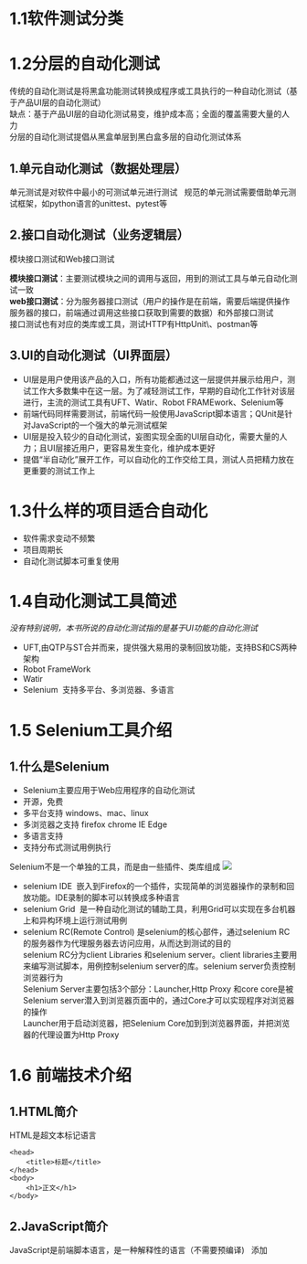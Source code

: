 # 1.1软件测试分类
# 1.2分层的自动化测试
传统的自动化测试是将黑盒功能测试转换成程序或工具执行的一种自动化测试（基于产品UI层的自动化测试）  
缺点：基于产品UI层的自动化测试易变，维护成本高；全面的覆盖需要大量的人力  
分层的自动化测试提倡从黑盒单层到黑白盒多层的自动化测试体系  
## 1.单元自动化测试（数据处理层）
单元测试是对软件中最小的可测试单元进行测试  
规范的单元测试需要借助单元测试框架，如python语言的unittest、pytest等
## 2.接口自动化测试（业务逻辑层）
模块接口测试和Web接口测试  

**模块接口测试**：主要测试模块之间的调用与返回，用到的测试工具与单元自动化测试一致  
**web接口测试**：分为服务器接口测试（用户的操作是在前端，需要后端提供操作服务器的接口，前端通过调用这些接口获取到需要的数据）和外部接口测试  
接口测试也有对应的类库或工具，测试HTTP有HttpUnit\、postman等
## 3.UI的自动化测试（UI界面层）  
- UI层是用户使用该产品的入口，所有功能都通过这一层提供并展示给用户，测试工作大多数集中在这一层。为了减轻测试工作，早期的自动化工作针对该层进行，主流的测试工具有UFT、Watir、Robot FRAMEwork、Selenium等
- 前端代码同样需要测试，前端代码一般使用JavaScript脚本语言；QUnit是针对JavaScript的一个强大的单元测试框架
- UI层是投入较少的自动化测试，妄图实现全面的UI层自动化，需要大量的人力；且UI层接近用户，更容易发生变化，维护成本更好
- 提倡“半自动化”展开工作，可以自动化的工作交给工具，测试人员把精力放在更重要的测试工作上
# 1.3什么样的项目适合自动化  
- 软件需求变动不频繁
- 项目周期长
- 自动化测试脚本可重复使用
# 1.4自动化测试工具简述
*没有特别说明，本书所说的自动化测试指的是基于UI功能的自动化测试*  
- UFT,由QTP与ST合并而来，提供强大易用的录制回放功能，支持BS和CS两种架构
- Robot FrameWork
- Watir
- Selenium  支持多平台、多浏览器、多语言
# 1.5 Selenium工具介绍
## 1.什么是Selenium
- Selenium主要应用于Web应用程序的自动化测试
- 开源，免费
- 多平台支持 windows、mac、linux
- 多浏览器之支持 firefox chrome IE Edge
- 多语言支持 
- 支持分布式测试用例执行

Selenium不是一个单独的工具，而是由一些插件、类库组成
![](https://github.com/crl608/SELENIUM/blob/master/1.png)  

- selenium IDE  嵌入到Firefox的一个插件，实现简单的浏览器操作的录制和回放功能。IDE录制的脚本可以转换成多种语言
- selenium Grid  是一种自动化测试的辅助工具，利用Grid可以实现在多台机器上和异构环境上运行测试用例
- selenium RC(Remote Control) 是selenium的核心部件，通过selenium RC的服务器作为代理服务器去访问应用，从而达到测试的目的  
selenium RC分为client Libraries 和selenium server。client libraries主要用来编写测试脚本，用例控制selenium server的库。selenium server负责控制浏览器行为  
Selenium Server主要包括3个部分：Launcher,Http Proxy 和core
core是被Selenium server潜入到浏览器页面中的，通过Core才可以实现程序对浏览器的操作  
Launcher用于启动浏览器，把Selenium Core加到到浏览器界面，并把浏览器的代理设置为Http Proxy

# 1.6 前端技术介绍
## 1.HTML简介  
HTML是超文本标记语言
> <html>
    <head>
        <title>标题</title>
    </head>
    <body>
        <h1>正文</h1>
    </body>
</html>

## 2.JavaScript简介  
JavaScript是前端脚本语言，是一种解释性的语言（不需要预编译)  
添加<script>标签，并通过type属性定义脚本语言
 > <html>
    <head>
        <title>标题</title>
    </head>
    <body>
        <script type="text/javascript">
            document.write("HEllo World!")
        </script>
    </body>
</html>
    
## 3.xml简介 
xml是扩展标记语言，与html类似  
HTML被设计用来显示数据，焦点是数据的外观；XML被设计为传输和存储数据，焦点是数据的内容  

> \<?xml version="1.0"?>

> <note>
    <to>George</to>
    <from>John</from>
    <heading>Reminder</heading>
    <body>Don't forget the meeting!</body>
</note>
